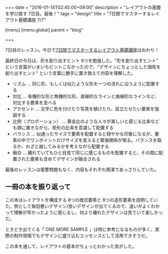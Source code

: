 +++
date = "2016-01-14T02:45:00+09:00"
description = "レイアウトの基礎を学び直す 7日目。最後！"
tags = "design"
title = "7日間でマスターするレイアウト基礎講座 7/7"

[menu]
  [menu.global]
    parent = "blog"

+++

7日目のレッスン。今日で[7日間でマスターするレイアウト基礎講座](http://goo.gl/No7AFL)はおわり！

最終日の今日は、形を創り出すヒント 6つを勉強した。"形を創り出すヒント" という言葉がいまいちピントこなかったので、"デザインにちょっとした個性を創り出すヒント" という言葉に勝手に置き換えて内容を理解した。

- リズム ... 同じ形、もしくは似たような形を一つの流れに沿うように配置する
- 対比 ... 有機的な形と無機的な形、直線的なラインと曲線的なラインなど、対比する要素を並べる
- アクセント ... 文字に色を付けたり写真を傾けたり、目立たせたい要素を強調する
- 比例（プロポーション） ... 黄金比のような人々が美しいと感じる比率なども頭に置きながら、矩形の比率を意識して配置する
- バランス ... 似通ったサイズで要素を配置すると穏やかな印象になるが、要素の中でワンポイントだけサイズを変えると緊張関係が現る。バランスを取るか、わざと崩してみるかを考えながら配置する
- 融合 ... 離れていてもひと目見て同じに感じるものを配置すると、その間に配置された要素も含めてデザインが融合される

最後のレッスンは復讐問題もなく、内容もそれぞれ簡潔であっさりしていた。

## 一冊の本を振り返って
この本はレイアウトを構成する 8つの様式要素と 8つの造形要素を説明していた。例として毎回悪いデザイン/良いデザインが出てくるので、違いがよくわかって理解が早かったように感じるし、何より優れたデザインは見ていて楽しかった。

ときどき出てくる「 ONE MORE SAMPLE 」は特に参考になるものが多く、実際の制作現場でもデザインに盛り込むエッセンスとして活用できそうだ。

この本を通して、レイアウトの基本がちょっとわかった気がした。

